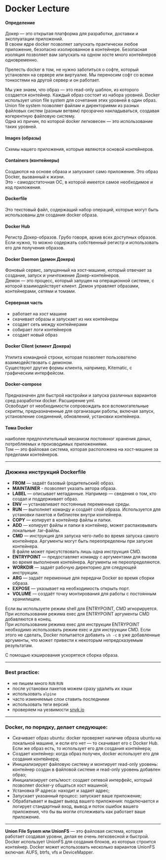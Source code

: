 # Docker Lecture

#### Определение
Докер — это открытая платформа для разработки, доставки и эксплуатации приложений.   
В своем ядре docker позволяет запускать практически любое приложение, безопасно изолированное в контейнере. Безопасная изоляция позволяет вам запускать на одном хосте много контейнеров одновременно.   

Прелесть docker в том, не нужно заботиться о софте, который установлен на сервере или виртуалке. Мы переносим софт со всеми тонкостями на другой сервер и он работает.   

Мы уже знаем, что образ — это read-only шаблон, из которого создается контейнер. Каждый образ состоит из набора уровней. Docker использует union file system для сочетания этих уровней в один образ. Union file system позволяет файлам и директориями из разных файловых систем (разным ветвям) прозрачно накладываться, создавая когерентную файловую систему.   
Одна из причин, по которой docker легковесен — это использование таких уровней.   

#### Images (образы) 
Схемы нашего приложения, которые являются основой контейнеров. 

#### Containers (контейнеры) 
Создаются на основе образа и запускают само приложение. Это образ Docker, вызванный к жизни.  
Это - самодостаточная ОС, в которой имеется самое необходимое и код приложения.

#### Dockerfile 
Это текстовый файл, содержащий набор операций, которые могут быть использованы для создания docker образа. 

#### Docker Hub  
Регистр Докер-образов. Грубо говоря, архив всех доступных образов.  
Если нужно, то можно содержать собственный регистр и использовать его для получения образов.

#### Docker Daemon (демон Докера)  
Фоновый сервис, запущенный на хост-машине, который отвечает за создание, запуск и уничтожение Докер-контейнеров.  
Демон — это процесс, который запущен на операционной системе, с которой взаимодействует клиент. Демон управляет образами, контейнерами, сетями и томами.

#### Серверная часть 
- работает на хост машине  
- скачивает образы и запускает из них контейнеры  
- создает сеть между контейнерами  
- собирает логи контейнеров  
- создает новый образ

#### Docker Client (клиент Докера)  
Утилита командной строки, которая позволяет пользователю взаимодействовать с демоном.  
Существуют другие формы клиента, например, Kitematic, с графическим интерфейсом.  

#### Docker-compose  
Предназначен для быстрой настройки и запуска различных вариантов сред разработки docker. Расширение yml.  
Освободит от необходимости сопровождать все вспомогательные  скрипты, предназначенные для организации работы, включая запуск, установление соединений, обновлений, установки контейнера.

#### Тома Docker 
наиболее предпочтительный механизм постоянног хранения даных, потребляемых и производимых приложениями.  
Том — это файловая система, которая расположена на хост-машине за пределами контейнеров.

---

### Дюжина инструкций Dockerfile
- **FROM** — задаёт базовый (родительский) образ.  
- **MAINTAINER** - позволяет указать автора образа.  
- **LABEL** — описывает метаданные. Например — сведения о том, кто создал и поддерживает образ.  
- **ENV** — устанавливает постоянные переменные среды.  
- **RUN** — выполняет команду и создаёт слой образа. Используется для установки пакетов и библиотек внутри контейнера.  
- **COPY** — копирует в контейнер файлы и папки.  
- **ADD** — копирует файлы и папки в контейнер, может распаковывать локальные .tar-файлы.  
- **CMD** — инструкция для запуска чего-либо во время запуска самого контейнера. Аргументы могут быть переопределены при запуске контейнера.  
  В файле может присутствовать лишь одна инструкция CMD.  
- **ENTRYPOINT** — предоставляет команду с аргументами для вызова во время выполнения контейнера. Аргументы не переопределяются.  
- **WORKDIR** — задаёт рабочую директорию для следующей инструкции.  
- **ARG** — задаёт переменные для передачи Docker во время сборки образа.  
- **EXPOSE** — указывает на необходимость открыть порт.  
- **VOLUME** — создаёт точку монтирования для работы с постоянным хранилищем.

Если вы используете режим shell для ENTRYPOINT, CMD игнорируется.  
При использовании режима exec для ENTRYPOINT аргументы CMD добавляются в конец.  
При использовании режима exec для инструкции ENTRYPOINT необходимо использовать режим exec и для инструкции CMD. Если этого не сделать, Docker попытается добавить `sh -c` в уже добавленные аргументы, что может привести к некоторым непредсказуемым результатам.

С помощью кэширования ускорятеся сборка образа.

---

### Best practice:
- не пишем много `RUN` `RUN`  
- после установки пакетов можем сразу удалить их хэши  
- использовать `alpine`  
- часто изменяемые слои ставить последними  
- использовать теги версий  
- проверяем на уезвимости [snyk.io](https://snyk.io)  

---

### Docker, по порядку, делает следующее:
- Скачивает образ ubuntu: docker проверяет наличие образа ubuntu на локальной машине, и если его нет — то скачивает его с Docker Hub. Если же образ есть, то использует его для создания контейнера;  
- Создает контейнер: когда образ получен, docker использует его для создания контейнера;  
- Инициализирует файловую систему и монтирует read-only уровень: контейнер создан в файловой системе и read-only уровень добавлен образ;  
- Инициализирует сеть/мост: создает сетевой интерфейс, который позволяет docker-у общаться хост машиной;  
- Установка IP адреса: находит и задает адрес;  
- Запускает указанный процесс: запускает ваше приложение;  
- Обрабатывает и выдает вывод вашего приложения: подключается и логирует стандартный вход, вывод и поток ошибок вашего приложения, что бы вы могли отслеживать как работает ваше приложение.

---

**Union File Sysem или UnionFS** — это файловая система, которая работает создавая уровни, делая ее очень легковесной и быстрой.  
Docker использует UnionFS для создания блоков, из которых строится контейнер. Docker может использовать несколько вариантов UnionFS включая: AUFS, btrfs, vfs и DeviceMapper.
